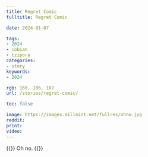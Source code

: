```yaml
---
title: Regret Comic
fulltitle: Regret Comic

date: 2024-01-07

tags:
- 2024
- cobian
- tzipora
categories:
- story
keywords:
- 2024

rgb: 160, 186, 107
url: /stories/regret-comic/

toc: false

image: https://images.millmint.net/fullres/ohno.jpg
reddit:
print:
video:
---
```

{{<hint caption>}}
Oh no.
{{</hint>}}